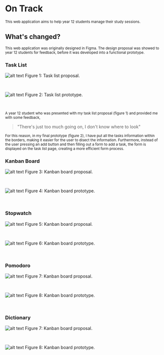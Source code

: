 # On Track 

<sub> This web application aims to help year 12 students manage their study sessions. </sub>

## What's changed?
<sub> This web application was originally designed in Figma. The design proposal was showed to year 12 students for feedback, before it was developed into a functional prototype. </sub>

### Task List

![alt text](images/taskList.png) Figure 1: Task list proposal.

<br>

![alt text](images/taskListSite.png) Figure 2: Task list prototype.

<br>

<sub> A year 12 student who was presented with my task list proposal (figure 1) and provided me with some feedback,</sub>

> "There's just too much going on, I don't know where to look"

<sub>For this reason, in my final prototype (figure 2), I have put all the tasks information within the borders, making it easier for the user to disect the information. Furthermore, instead of the user pressing an add button and then filling out a form to add a task, the form is displayed on the task list page, creating a more efficient form process.</sub>

### Kanban Board

![alt text](images/kanban.png) Figure 3: Kanban board proposal.

<br>

![alt text](images/kanbanSite.png) Figure 4: Kanban board prototype.

<br>

### Stopwatch

![alt text](images/stopwatch.png) Figure 5: Kanban board proposal.

<br>

![alt text](images/stopwatchSite.png) Figure 6: Kanban board prototype.

<br>

### Pomodoro

![alt text](images/pomodoro.png) Figure 7: Kanban board proposal.

<br>

![alt text](images/pomodoroSite.png) Figure 8: Kanban board prototype.

<br>

### Dictionary

![alt text](images/acronyms.png) Figure 7: Kanban board proposal.

<br>

![alt text](images/dictionarySite.png) Figure 8: Kanban board prototype.

<br>





